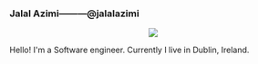 ### Jalal Azimi———@jalalazimi

<p style="text-align:center"><img src="https://media.giphy.com/media/du3J3cXyzhj75IOgvA/giphy.gif"/></p>


Hello! I'm a Software engineer. Currently I live in Dublin, Ireland.
